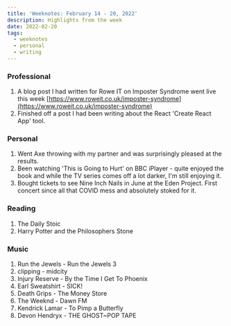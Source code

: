 ```yaml
---
title: 'Weeknotes: February 14 - 20, 2022'
description: Highlights from the week
date: 2022-02-20
tags:
  - weeknotes
  - personal
  - writing
---
```


### Professional

1. A blog post I had written for Rowe IT on Imposter Syndrome went live this week [https://www.roweit.co.uk/imposter-syndrome](https://www.roweit.co.uk/imposter-syndrome)
1. Finished off a post I had been writing about the React 'Create React App' tool.

### Personal

1. Went Axe throwing with my partner and was surprisingly pleased at the results.
1. Been watching 'This is Going to Hurt' on BBC iPlayer - quite enjoyed the book and while the TV series comes off a lot darker, I'm still enjoying it.
1. Bought tickets to see Nine Inch Nails in June at the Eden Project. First concert since all that COVID mess and absolutely stoked for it.

### Reading

1. The Daily Stoic
1. Harry Potter and the Philosophers Stone

### Music

1. Run the Jewels - Run the Jewels 3
1. clipping - midcity
1. Injury Reserve - By the Time I Get To Phoenix
1. Earl Sweatshirt - SICK!
1. Death Grips - The Money Store
1. The Weeknd - Dawn FM
1. Kendrick Lamar - To Pimp a Butterfly
1. Devon Hendryx - THE GHOST~POP TAPE
